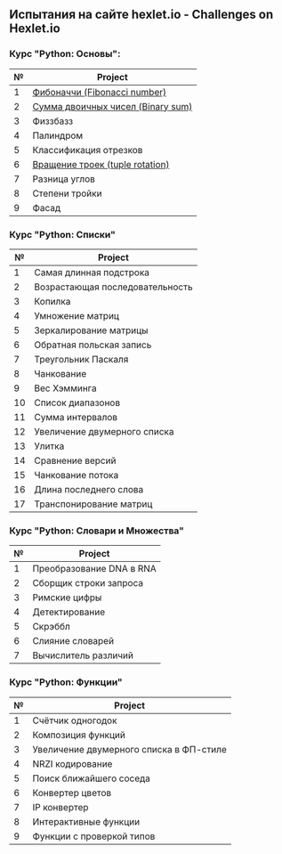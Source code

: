 ## Испытания на сайте hexlet.io - Challenges on Hexlet.io

### Курс "Python: Основы":

№   | Project |  
--- | --- |
1 | [Фибоначчи (Fibonacci number)](https://github.com/HangeZoe/hexlet/blob/master/python-basics/fib.py)
2 | [Сумма двоичных чисел (Binary sum)](https://github.com/HangeZoe/hexlet/blob/master/python-basics/binary_sum.py)
3 | Физзбазз
4 | Палиндром
5 | Классификация отрезков 
6 | [Вращение троек (tuple rotation)](https://github.com/HangeZoe/hexlet/blob/master/python-basics/tuple_rotation.py)
7 | Разница углов
8 | Степени тройки
9 | Фасад

### Курс "Python: Списки"

№   | Project |
--- | --- |
1 | Самая длинная подстрока
2 | Возрастающая последовательность
3 | Копилка
4 | Умножение матриц
5 | Зеркалирование матрицы
6 | Обратная польская запись
7 | Треугольник Паскаля
8 | Чанкование
9 | Вес Хэмминга
10 | Список диапазонов
11 | Сумма интервалов
12 | Увеличение двумерного списка
13 | Улитка
14 | Сравнение версий
15 | Чанкование потока
16 | Длина последнего слова
17 | Транспонирование матриц

### Курс "Python: Словари и Множества"

№   | Project |
--- | --- |
1 | Преобразование DNA в RNA
2 | Сборщик строки запроса
3 | Римские цифры
4 | Детектирование
5 | Скрэббл
6 | Слияние словарей
7 | Вычислитель различий

### Курс "Python: Функции"

№   | Project |
--- | --- |
1 | Счётчик одногодок
2 | Композиция функций
3 | Увеличение двумерного списка в ФП-стиле
4 | NRZI кодирование
5 | Поиск ближайшего соседа
6 | Конвертер цветов
7 | IP конвертер
8 | Интерактивные функции
9 | Функции с проверкой типов
